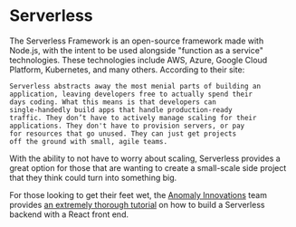 # Serverless

The Serverless Framework is an open-source framework made with Node.js, with the intent to be used alongside "function as a service" technologies. These technologies include AWS, Azure, Google Cloud Platform, Kubernetes, and many others. According to their site:
```
Serverless abstracts away the most menial parts of building an
application, leaving developers free to actually spend their
days coding. What this means is that developers can
single-handedly build apps that handle production-ready
traffic. They don’t have to actively manage scaling for their
applications. They don't have to provision servers, or pay
for resources that go unused. They can just get projects
off the ground with small, agile teams.
```

With the ability to not have to worry about scaling, Serverless provides a great option for those that are wanting to create a small-scale side project that they think could turn into something big.

For those looking to get their feet wet, the [Anomaly Innovations](https://anoma.ly/) team provides [an extremely thorough tutorial](https://serverless-stack.com/) on how to build a Serverless backend with a React front end.
